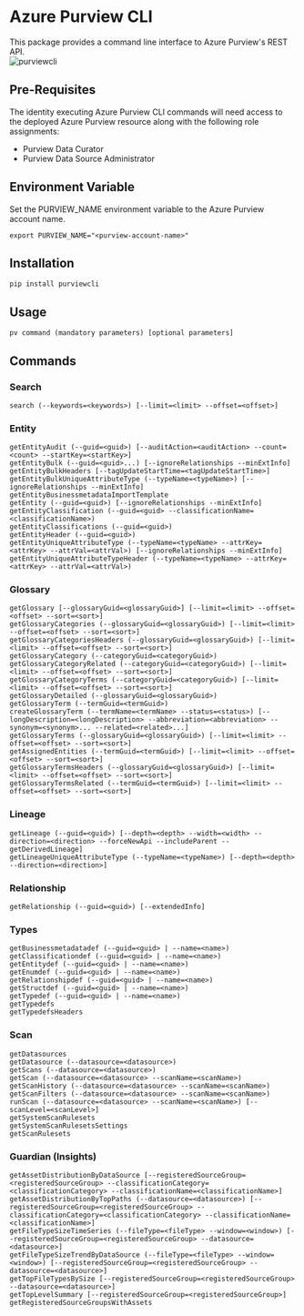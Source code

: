 # Azure Purview CLI
This package provides a command line interface to Azure Purview's REST API.  
![purviewcli](https://raw.githubusercontent.com/tayganr/purviewcli/master/doc/image/purviewcli_example.png)

## Pre-Requisites
The identity executing Azure Purview CLI commands will need access to the deployed Azure Purview resource along with the following role assignments:  
 * Purview Data Curator
 * Purview Data Source Administrator

## Environment Variable
Set the PURVIEW_NAME environment variable to the Azure Purview account name.
```
export PURVIEW_NAME="<purview-account-name>"
```

## Installation
```
pip install purviewcli
```

## Usage
```
pv command (mandatory parameters) [optional parameters]
```

## Commands
### Search
```
search (--keywords=<keywords>) [--limit=<limit> --offset=<offset>]
```
### Entity
```
getEntityAudit (--guid=<guid>) [--auditAction=<auditAction> --count=<count> --startKey=<startKey>]
getEntityBulk (--guid=<guid>...) [--ignoreRelationships --minExtInfo]
getEntityBulkHeaders [--tagUpdateStartTime=<tagUpdateStartTime>]
getEntityBulkUniqueAttributeType (--typeName=<typeName>) [--ignoreRelationships --minExtInfo]
getEntityBusinessmetadataImportTemplate
getEntity (--guid=<guid>) [--ignoreRelationships --minExtInfo]
getEntityClassification (--guid=<guid> --classificationName=<classificationName>)
getEntityClassifications (--guid=<guid>)
getEntityHeader (--guid=<guid>)
getEntityUniqueAttributeType (--typeName=<typeName> --attrKey=<attrKey> --attrVal=<attrVal>) [--ignoreRelationships --minExtInfo]
getEntityUniqueAttributeTypeHeader (--typeName=<typeName> --attrKey=<attrKey> --attrVal=<attrVal>)
```
### Glossary
```
getGlossary [--glossaryGuid=<glossaryGuid>] [--limit=<limit> --offset=<offset> --sort=<sort>]
getGlossaryCategories (--glossaryGuid=<glossaryGuid>) [--limit=<limit> --offset=<offset> --sort=<sort>]
getGlossaryCategoriesHeaders (--glossaryGuid=<glossaryGuid>) [--limit=<limit> --offset=<offset> --sort=<sort>]
getGlossaryCategory (--categoryGuid=<categoryGuid>)
getGlossaryCategoryRelated (--categoryGuid=<categoryGuid>) [--limit=<limit> --offset=<offset> --sort=<sort>]
getGlossaryCategoryTerms (--categoryGuid=<categoryGuid>) [--limit=<limit> --offset=<offset> --sort=<sort>]
getGlossaryDetailed (--glossaryGuid=<glossaryGuid>)
getGlossaryTerm (--termGuid=<termGuid>)
createGlossaryTerm (--termName=<termName> --status=<status>) [--longDescription=<longDescription> --abbreviation=<abbreviation> --synonym=<synonym>... --related=<related>...]
getGlossaryTerms (--glossaryGuid=<glossaryGuid>) [--limit=<limit> --offset=<offset> --sort=<sort>]
getAssignedEntities (--termGuid=<termGuid>) [--limit=<limit> --offset=<offset> --sort=<sort>]
getGlossaryTermsHeaders (--glossaryGuid=<glossaryGuid>) [--limit=<limit> --offset=<offset> --sort=<sort>]
getGlossaryTermsRelated (--termGuid=<termGuid>) [--limit=<limit> --offset=<offset> --sort=<sort>]
```
### Lineage
```
getLineage (--guid=<guid>) [--depth=<depth> --width=<width> --direction=<direction> --forceNewApi --includeParent --getDerivedLineage]
getLineageUniqueAttributeType (--typeName=<typeName>) [--depth=<depth> --direction=<direction>]
```
### Relationship
```
getRelationship (--guid=<guid>) [--extendedInfo]
```
### Types
```
getBusinessmetadatadef (--guid=<guid> | --name=<name>)
getClassificationdef (--guid=<guid> | --name=<name>)
getEntitydef (--guid=<guid> | --name=<name>)
getEnumdef (--guid=<guid> | --name=<name>)
getRelationshipdef (--guid=<guid> | --name=<name>)
getStructdef (--guid=<guid> | --name=<name>)
getTypedef (--guid=<guid> | --name=<name>)
getTypedefs
getTypedefsHeaders
```
### Scan
```
getDatasources
getDatasource (--datasource=<datasource>)
getScans (--datasource=<datasource>)
getScan (--datasource=<datasource> --scanName=<scanName>)
getScanHistory (--datasource=<datasource> --scanName=<scanName>)
getScanFilters (--datasource=<datasource> --scanName=<scanName>)
runScan (--datasource=<datasource> --scanName=<scanName>) [--scanLevel=<scanLevel>]
getSystemScanRulesets
getSystemScanRulesetsSettings
getScanRulesets
```
### Guardian (Insights)
```
getAssetDistributionByDataSource [--registeredSourceGroup=<registeredSourceGroup> --classificationCategory=<classificationCategory> --classificationName=<classificationName>]
getAssetDistributionByTopPaths (--datasource=<datasource>) [--registeredSourceGroup=<registeredSourceGroup> --classificationCategory=<classificationCategory> --classificationName=<classificationName>]
getFileTypeSizeTimeSeries (--fileType=<fileType> --window=<window>) [--registeredSourceGroup=<registeredSourceGroup> --datasource=<datasource>]
getFileTypeSizeTrendByDataSource (--fileType=<fileType> --window=<window>) [--registeredSourceGroup=<registeredSourceGroup> --datasource=<datasource>]
getTopFileTypesBySize [--registeredSourceGroup=<registeredSourceGroup> --datasource=<datasource>]
getTopLevelSummary [--registeredSourceGroup=<registeredSourceGroup>]
getRegisteredSourceGroupsWithAssets
```
